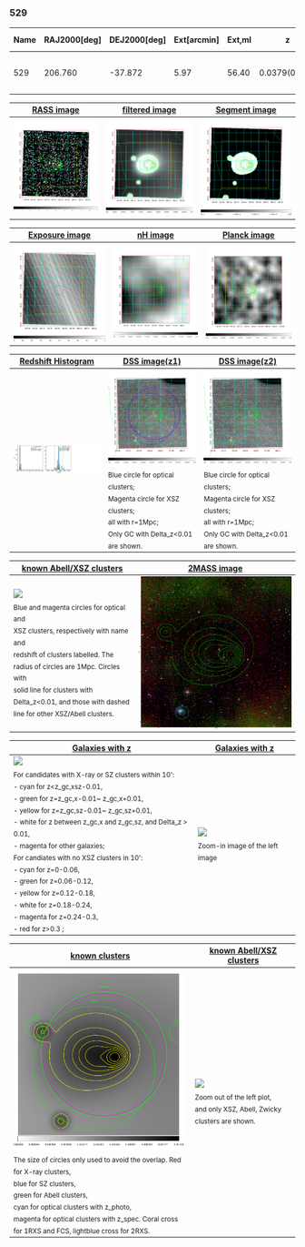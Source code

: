 <div STYLE="page-break-after: always;"></div>

### 529

|Name|RAJ2000[deg]|DEJ2000[deg] |Ext[arcmin]| Ext,ml | z | z_src| C|GC(XSZ,Delta_z<0.01)| GC(OPT,Delta_z<0.01)|GC| R_sig[arcmin] | R500[arcmin] | R500[Mpc]| CRsig[c/s] | CR500[c/s] |L500[1E44 erg/s]|F500[1E-12 erg/s/cm^2]| M500[1E14 Msun]|Tx[keV]|Cnt_sig|Beta|Rc[arcmin]|Comment|Alias|
|---|---|---|---|---|---|------|---|--------|---------|----------|---|---|---|---|---|---|---|---|---|---|---|---|---|---|
|529| 206.760| -37.872| 5.97| 56.40| 0.0379(0.005)| z1, z_xsz| B| MCXC| A, N| A, MCXC, N, SWXCS| 13.188| 14.293| 0.645| 0.252(0.058)| 0.255(0.059)| 0.139(0.017)| 4.159(0.504)| 0.79(0.05)| 1.87(0.07)| 99.3| 0.879(-0.138+0.088)| 8.746(-1.450+1.114)| -| k541|

|[RASS image](../image/529/529_img.pdf)|[filtered image](../image/529/529_fil.pdf)|[Segment image](../image/529/529_seg.pdf)|
|-------------------|--------------------|-------------------|
| <img src="../image/529/529_img.png" width="300">  | <img src="../image/529/529_fil.png" width="300">   | <img src="../image/529/529_seg.png" width="300">  |

|[Exposure image](../image/529/529_mex.pdf)| [nH image](../image/529/529_nh.pdf)| [Planck image](../image/529/529_p.pdf)|
|-------------------|--------------------|-------------------|
|<img src="../image/529/529_mex.png" width="300">   | <img src="../image/529/529_nh.png" width="300">    | <img src="../image/529/529_p.png" width="300"> |

|[Redshift Histogram](../image/529/529_zg.pdf) | [DSS image(z1)](../image/529/529_dss_z1.pdf)      |  [DSS image(z2)](../image/529/529_dss_z2.pdf)    |
|-------------------|--------------------|-------------------|
|<img src="../image/529/529_zg.png" width="300"> |<img src="../image/529/529_dss_z1.png" width="300"> <sub><br>Blue circle for optical clusters; <br>Magenta circle for XSZ clusters; <br>all with r=1Mpc; <br>Only GC with Delta_z<0.01 are shown. </sub>| <img src="../image/529/529_dss_z2.png" width="300"><sub><br>Blue circle for optical clusters; <br>Magenta circle for XSZ clusters; <br>all with r=1Mpc; <br>Only GC with Delta_z<0.01 are shown. </sub> |

|[known Abell/XSZ clusters](../image/529/529_m.pdf) | [2MASS image](../image/529/529_2mass.pdf)      |
|-------------------|-------------------|
|<img src=../image/529/529_m.png width="300"> <br><sub>Blue and magenta circles for optical and <br>XSZ clusters, respectively with name and <br>redshift of clusters labelled. The <br>radius of circles are 1Mpc. Circles with <br>solid line for clusters with <br>Delta_z<0.01, and those with dashed <br>line for other XSZ/Abell clusters.        </sub>|<img src="../image/529/529_2mass.png" width="300">  |

|[Galaxies with z](../image/529/529_opt_ned.pdf) |[Galaxies with z](../image/529/529_opt_ned_zoom.pdf) |
|-------------------|-------------------|
| <img src=../image/529/529_opt_ned.png width="300"> <br><sub> For candidates with X-ray or SZ clusters within 10': <br> - cyan for z<z_gc,xsz-0.01, <br> - green for z=z_gc,x-0.01~ z_gc,x+0.01, <br> - yellow for z=z_gc,sz-0.01~ z_gc,sz+0.01, <br> - white for z between z_gc,x and z_gc,sz, and Delta_z > 0.01, <br> - magenta for other galaxies; <br>For candiates with no XSZ clusters in 10': <br> - cyan for z=0-0.06, <br> - green for z=0.06-0.12, <br> - yellow for z=0.12-0.18, <br> - white for z=0.18-0.24, <br> - magenta for z=0.24-0.3, <br> - red for z>0.3 ;  </sub>|<img src=../image/529/529_opt_ned_zoom.png width="300">  <br><sub> Zoom-in image of the left image</sub>|

|[known clusters](../image/529/529_gc.pdf) |[known Abell/XSZ clusters](../image/529/529_gc_large.pdf) |
|-------------------|-------------------|
| <img src=../image/529/529_gc.png width="300"> <br><sub> The size of circles only used to avoid the overlap. Red for X-ray clusters, <br> blue for SZ clusters, <br> green for Abell clusters, <br> cyan for optical clusters with z_photo, <br> magenta for optical clusters with z_spec. Coral cross for 1RXS and FCS, lightblue cross for 2RXS. </sub>|<img src=../image/529/529_gc_large.png width="300"> <br><sub> Zoom out of the left plot, <br> and only XSZ, Abell, Zwicky clusters are shown. </sub> |



